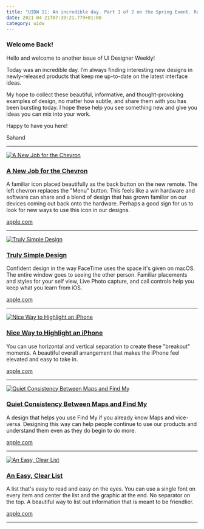```yaml
---
title: "UIDW 11: An incredible day. Part 1 of 2 on the Spring Event. Read on for the new Siri Remote, FaceTime on macOS on beautiful new iMacs, and more."
date: 2021-04-21T07:39:21.779+01:00
category: uidw
---
```


### Welcome Back!

Hello and welcome to another issue of UI Designer Weekly!

Today was an incredible day. I’m always finding interesting new designs in newly-released products that keep me up-to-date on the latest interface ideas.

My hope to collect these beautiful, informative, and thought-provoking examples of design, no matter how subtle, and share them with you has been bursting today. I hope these help you see something new and give you ideas you can mix into your work.

Happy to have you here!

 Sahand 

---

[![](https://assets.sahandnayebaziz.org/a-new-job-for-the-chevron.jpeg "A New Job for the Chevron")](https://cur.at/sbLMRZm?m=web) 

### [A New Job for the Chevron](https://cur.at/sbLMRZm?m=web)

A familiar icon placed beautifully as the back button on the new remote. The left chevron replaces the "Menu" button. This feels like a win hardware and software can share and a blend of design that has grown familiar on our devices coming out back onto the hardware. Perhaps a good sign for us to look for new ways to use this icon in our designs.

[apple.com](https://cur.at/sbLMRZm?m=web) 

---

[![](https://assets.sahandnayebaziz.org/truly-simple-design.jpeg "Truly Simple Design")](https://cur.at/6iwl0tH?m=web) 

### [Truly Simple Design](https://cur.at/6iwl0tH?m=web)

Confident design in the way FaceTime uses the space it's given on macOS. The entire window goes to seeing the other person. Familiar placements and styles for your self view, Live Photo capture, and call controls help you keep what you learn from iOS.

[apple.com](https://cur.at/6iwl0tH?m=web) 

---

[![](https://assets.sahandnayebaziz.org/nice-way-to-highlight-an-iphone.jpeg "Nice Way to Highlight an iPhone")](https://cur.at/JVZ36cZ?m=web) 

### [Nice Way to Highlight an iPhone](https://cur.at/JVZ36cZ?m=web)

You can use horizontal and vertical separation to create these "breakout" moments. A beautiful overall arrangement that makes the iPhone feel elevated and easy to take in.

[apple.com](https://cur.at/JVZ36cZ?m=web) 

---

[![](https://assets.sahandnayebaziz.org/quiet-consistency-between-maps-and-find-my.jpeg "Quiet Consistency Between Maps and Find My")](https://cur.at/7sL5gfi?m=web) 

### [Quiet Consistency Between Maps and Find My](https://cur.at/7sL5gfi?m=web)

A design that helps you use Find My if you already know Maps and vice-versa. Designing this way can help people continue to use our products and understand them even as they do begin to do more.

[apple.com](https://cur.at/7sL5gfi?m=web) 

---

[![](https://assets.sahandnayebaziz.org/an-easy-clear-list.jpeg "An Easy, Clear List")](https://cur.at/ls8IHWq?m=web) 

### [An Easy, Clear List](https://cur.at/ls8IHWq?m=web)

A list that's easy to read and easy on the eyes. You can use a single font on every item and center the list and the graphic at the end. No separator on the top. A beautiful way to list out information that is meant to be friendlier.

[apple.com](https://cur.at/ls8IHWq?m=web) 

---